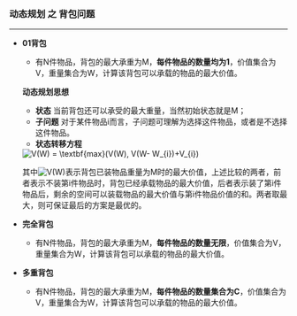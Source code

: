 
### 动态规划 之 背包问题
-----------------

* **01背包**

    + 有N件物品，背包的最大承重为M，**每件物品的数量均为1**，价值集合为V，重量集合为W，计算该背包可以承载的物品的最大价值。
    
   **动态规划思想**
   + **状态**
     当前背包还可以承受的最大重量，当然初始状态就是M；
   + **子问题**
     对于某件物品i而言，子问题可理解为选择这件物品，或者是不选择这件物品。
   + **状态转移方程**
  <img src="http://latex.codecogs.com/gif.latex?V(W)&space;=&space;\textbf{max}(V(W),&space;V(W-&space;W_{i})&plus;V_{i})" title="V(W) = \textbf{max}(V(W), V(W- W_{i})+V_{i})" />
  
  其中<img src="http://latex.codecogs.com/gif.latex?V(W)" title="V(W)" />表示背包已装物品重量为M时的最大价值，上述比较的两者，前者表示不装第i件物品时，背包已经承载物品的最大价值，后者表示装了第i件物品后，剩余的空间可以装载物品的最大价值与第i件物品价值的和。两者取最大，则可保证最后的方案是最优的。
  
  
  
     
* **完全背包**

    + 有N件物品，背包的最大承重为M，**每件物品的数量无限**，价值集合为V，重量集合为W，计算该背包可以承载的物品的最大价值。

* **多重背包**

    + 有N件物品，背包的最大承重为M，**每件物品的数量集合为C**，价值集合为V，重量集合为W，计算该背包可以承载的物品的最大价值。
